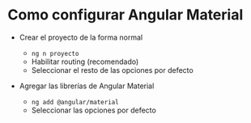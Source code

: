 # Como configurar Angular Material

- Crear el proyecto de la forma normal

  - `ng n proyecto`
  - Habilitar routing (recomendado)
  - Seleccionar el resto de las opciones por defecto

- Agregar las librerías de Angular Material
  - `ng add @angular/material`
  - Seleccionar las opciones por defecto
